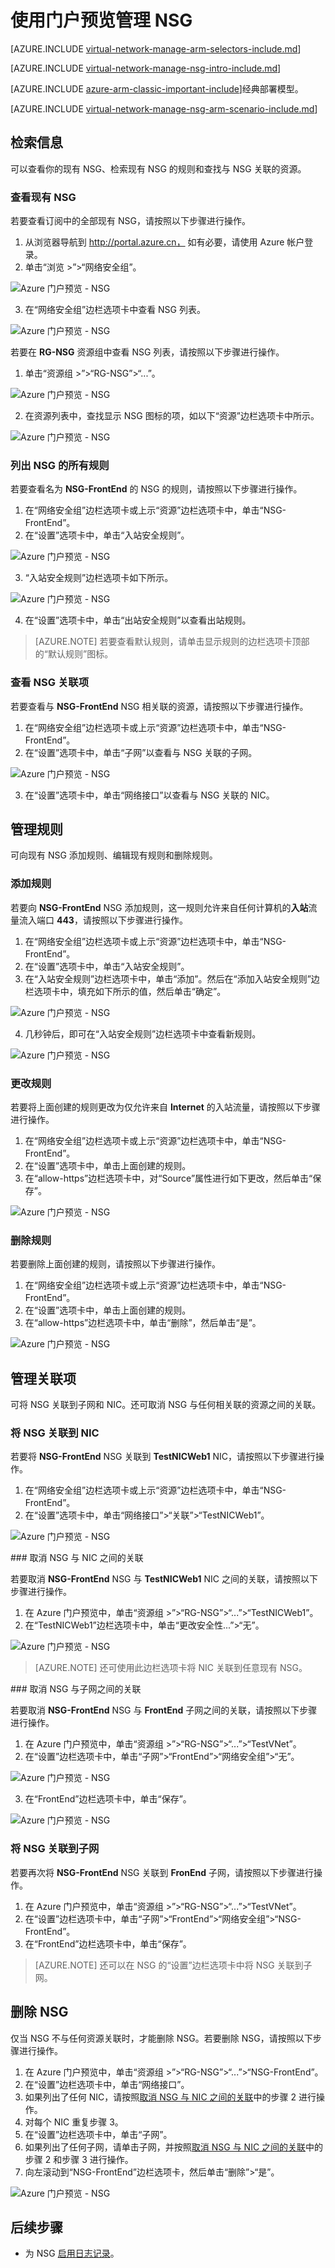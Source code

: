 <!-- ARM: tested -->

<properties 
   pageTitle="在 Resource Manager 中使用门户预览管理 NSG | Azure"
   description="了解如何在 Resource Manager 中使用门户预览管理现有 NSG"
   services="virtual-network"
   documentationCenter="na"
   authors="telmosampaio"
   manager="carmonm"
   editor=""
   tags="azure-resource-manager"
/>
<tags
	ms.service="virtual-network"
	ms.date="03/14/2016"
	wacn.date=""/>

# 使用门户预览管理 NSG

[AZURE.INCLUDE [virtual-network-manage-arm-selectors-include.md](../includes/virtual-network-manage-nsg-arm-selectors-include.md)]

[AZURE.INCLUDE [virtual-network-manage-nsg-intro-include.md](../includes/virtual-network-manage-nsg-intro-include.md)]

[AZURE.INCLUDE [azure-arm-classic-important-include](../includes/learn-about-deployment-models-rm-include.md)]经典部署模型。

[AZURE.INCLUDE [virtual-network-manage-nsg-arm-scenario-include.md](../includes/virtual-network-manage-nsg-arm-scenario-include.md)]

## 检索信息

可以查看你的现有 NSG、检索现有 NSG 的规则和查找与 NSG 关联的资源。

### 查看现有 NSG
若要查看订阅中的全部现有 NSG，请按照以下步骤进行操作。

1. 从浏览器导航到 http://portal.azure.cn， 如有必要，请使用 Azure 帐户登录。
2. 单击“浏览 >”>“网络安全组”。

![Azure 门户预览 - NSG](./media/virtual-network-manage-nsg-arm-portal/figure1.png)

3. 在“网络安全组”边栏选项卡中查看 NSG 列表。

![Azure 门户预览 - NSG](./media/virtual-network-manage-nsg-arm-portal/figure2.png)

若要在 **RG-NSG** 资源组中查看 NSG 列表，请按照以下步骤进行操作。

1. 单击“资源组 >”>“RG-NSG”>“...”。

![Azure 门户预览 - NSG](./media/virtual-network-manage-nsg-arm-portal/figure3.png)

2. 在资源列表中，查找显示 NSG 图标的项，如以下“资源”边栏选项卡中所示。

![Azure 门户预览 - NSG](./media/virtual-network-manage-nsg-arm-portal/figure4.png)
		 
### 列出 NSG 的所有规则

若要查看名为 **NSG-FrontEnd** 的 NSG 的规则，请按照以下步骤进行操作。

1. 在“网络安全组”边栏选项卡或上示“资源”边栏选项卡中，单击“NSG-FrontEnd”。
2. 在“设置”选项卡中，单击“入站安全规则”。

![Azure 门户预览 - NSG](./media/virtual-network-manage-nsg-arm-portal/figure5.png)

3. “入站安全规则”边栏选项卡如下所示。

![Azure 门户预览 - NSG](./media/virtual-network-manage-nsg-arm-portal/figure6.png)

4. 在“设置”选项卡中，单击“出站安全规则”以查看出站规则。

>[AZURE.NOTE] 若要查看默认规则，请单击显示规则的边栏选项卡顶部的“默认规则”图标。

### 查看 NSG 关联项

若要查看与 **NSG-FrontEnd** NSG 相关联的资源，请按照以下步骤进行操作。

1. 在“网络安全组”边栏选项卡或上示“资源”边栏选项卡中，单击“NSG-FrontEnd”。
2. 在“设置”选项卡中，单击“子网”以查看与 NSG 关联的子网。

![Azure 门户预览 - NSG](./media/virtual-network-manage-nsg-arm-portal/figure7.png)

3. 在“设置”选项卡中，单击“网络接口”以查看与 NSG 关联的 NIC。

## 管理规则

可向现有 NSG 添加规则、编辑现有规则和删除规则。

### 添加规则

若要向 **NSG-FrontEnd** NSG 添加规则，这一规则允许来自任何计算机的**入站**流量流入端口 **443**，请按照以下步骤进行操作。

1. 在“网络安全组”边栏选项卡或上示“资源”边栏选项卡中，单击“NSG-FrontEnd”。
2. 在“设置”选项卡中，单击“入站安全规则”。
3. 在“入站安全规则”边栏选项卡中，单击“添加”。然后在“添加入站安全规则”边栏选项卡中，填充如下所示的值，然后单击“确定”。

![Azure 门户预览 - NSG](./media/virtual-network-manage-nsg-arm-portal/figure8.png)

4. 几秒钟后，即可在“入站安全规则”边栏选项卡中查看新规则。

![Azure 门户预览 - NSG](./media/virtual-network-manage-nsg-arm-portal/figure9.png)

### 更改规则

若要将上面创建的规则更改为仅允许来自 **Internet** 的入站流量，请按照以下步骤进行操作。

1. 在“网络安全组”边栏选项卡或上示“资源”边栏选项卡中，单击“NSG-FrontEnd”。
2. 在“设置”选项卡中，单击上面创建的规则。
3. 在“allow-https”边栏选项卡中，对“Source”属性进行如下更改，然后单击“保存”。

![Azure 门户预览 - NSG](./media/virtual-network-manage-nsg-arm-portal/figure10.png)

### 删除规则

若要删除上面创建的规则，请按照以下步骤进行操作。

1. 在“网络安全组”边栏选项卡或上示“资源”边栏选项卡中，单击“NSG-FrontEnd”。
2. 在“设置”选项卡中，单击上面创建的规则。
3. 在“allow-https”边栏选项卡中，单击“删除”，然后单击“是”。

![Azure 门户预览 - NSG](./media/virtual-network-manage-nsg-arm-portal/figure11.png)

## 管理关联项

可将 NSG 关联到子网和 NIC。还可取消 NSG 与任何相关联的资源之间的关联。

### 将 NSG 关联到 NIC

若要将 **NSG-FrontEnd** NSG 关联到 **TestNICWeb1** NIC，请按照以下步骤进行操作。

1. 在“网络安全组”边栏选项卡或上示“资源”边栏选项卡中，单击“NSG-FrontEnd”。
2. 在“设置”选项卡中，单击“网络接口”>“关联”>“TestNICWeb1”。

![Azure 门户预览 - NSG](./media/virtual-network-manage-nsg-arm-portal/figure12.png)

###<a name="Dissociate-an-NSG-from-a-NIC"></a> 取消 NSG 与 NIC 之间的关联

若要取消 **NSG-FrontEnd** NSG 与 **TestNICWeb1** NIC 之间的关联，请按照以下步骤进行操作。

1. 在 Azure 门户预览中，单击“资源组 >”>“RG-NSG”>“...”>“TestNICWeb1”。
2. 在“TestNICWeb1”边栏选项卡中，单击“更改安全性...”>“无”。

![Azure 门户预览 - NSG](./media/virtual-network-manage-nsg-arm-portal/figure13.png)

>[AZURE.NOTE] 还可使用此边栏选项卡将 NIC 关联到任意现有 NSG。

###<a name="Dissociate-an-NSG-from-a-subnet"></a> 取消 NSG 与子网之间的关联

若要取消 **NSG-FrontEnd** NSG 与 **FrontEnd** 子网之间的关联，请按照以下步骤进行操作。

1. 在 Azure 门户预览中，单击“资源组 >”>“RG-NSG”>“...”>“TestVNet”。
2. 在“设置”边栏选项卡中，单击“子网”>“FrontEnd”>“网络安全组”>“无”。

![Azure 门户预览 - NSG](./media/virtual-network-manage-nsg-arm-portal/figure14.png)

3. 在“FrontEnd”边栏选项卡中，单击“保存”。

![Azure 门户预览 - NSG](./media/virtual-network-manage-nsg-arm-portal/figure15.png)

### 将 NSG 关联到子网

若要再次将 **NSG-FrontEnd** NSG 关联到 **FronEnd** 子网，请按照以下步骤进行操作。

1. 在 Azure 门户预览中，单击“资源组 >”>“RG-NSG”>“...”>“TestVNet”。
2. 在“设置”边栏选项卡中，单击“子网”>“FrontEnd”>“网络安全组”>“NSG-FrontEnd”。
3. 在“FrontEnd”边栏选项卡中，单击“保存”。

>[AZURE.NOTE] 还可以在 NSG 的“设置”边栏选项卡中将 NSG 关联到子网。

## 删除 NSG

仅当 NSG 不与任何资源关联时，才能删除 NSG。若要删除 NSG，请按照以下步骤进行操作。

1. 在 Azure 门户预览中，单击“资源组 >”>“RG-NSG”>“...”>“NSG-FrontEnd”。
2. 在“设置”边栏选项卡中，单击“网络接口”。
3. 如果列出了任何 NIC，请按照[取消 NSG 与 NIC 之间的关联](#Dissociate-an-NSG-from-a-NIC)中的步骤 2 进行操作。
4. 对每个 NIC 重复步骤 3。
5. 在“设置”边栏选项卡中，单击“子网”。
6. 如果列出了任何子网，请单击子网，并按照[取消 NSG 与 NIC 之间的关联](#Dissociate-an-NSG-from-a-subnet)中的步骤 2 和步骤 3 进行操作。
7. 向左滚动到“NSG-FrontEnd”边栏选项卡，然后单击“删除”>“是”。

![Azure 门户预览 - NSG](./media/virtual-network-manage-nsg-arm-portal/figure16.png)

## 后续步骤

- 为 NSG [启用日志记录](/documentation/articles/virtual-network-nsg-manage-log)。

<!---HONumber=Mooncake_0516_2016-->